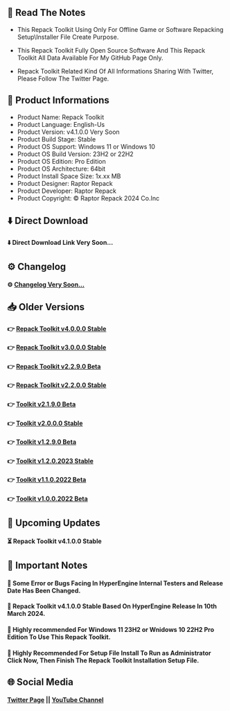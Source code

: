 ## 📝 Read The Notes

- This Repack Toolkit Using Only For Offline Game or Software Repacking Setup\Installer File Create Purpose.

- This Repack Toolkit Fully Open Source Software And This Repack Toolkit All Data Available For My GitHub Page Only.

- Repack Toolkit Related Kind Of All Informations Sharing With Twitter, Please Follow The Twitter Page.

## 🧾 Product Informations

- Product Name: Repack Toolkit
- Product Language: English-Us
- Product Version: v4.1.0.0 Very Soon
- Product Build Stage: Stable
- Product OS Support: Windows 11 or Windows 10
- Product OS Build Version: 23H2 or 22H2
- Product OS Edition: Pro Edition
- Product OS Architecture: 64bit
- Product Install Space Size: 1x.xx MB
- Product Designer: Raptor Repack
- Product Developer: Raptor Repack
- Product Copyright: © Raptor Repack 2024 Co.Inc

## ⬇️ Direct Download

#### ⬇️ Direct Download Link Very Soon...

## ⚙️ Changelog

#### ⚙️ [Changelog Very Soon...](https://github.com/RaptorRepack/RepackToolkit)

## 📥 Older Versions

#### 👉 [Repack Toolkit v4.0.0.0 Stable](https://github.com/RaptorRepack/RepackToolkit/releases/tag/v4.0.0.0)

#### 👉 [Repack Toolkit v3.0.0.0 Stable](https://github.com/RaptorRepack/RepackToolkit/releases/tag/v3.0.0.0)

#### 👉 [Repack Toolkit v2.2.9.0 Beta](https://github.com/RaptorRepack/RepackToolkit/releases/tag/v2.2.9.0)

#### 👉 [Repack Toolkit v2.2.0.0 Stable](https://github.com/RaptorRepack/RepackToolkit/releases/tag/v2.2.0.0)

#### 👉 [Toolkit v2.1.9.0 Beta](https://github.com/RaptorRepack/RepackToolkit/releases/tag/v2.1.9.0)

#### 👉 [Toolkit v2.0.0.0 Stable](https://github.com/RaptorRepack/RepackToolkit/releases/tag/v2.0.0.0)

#### 👉 [Toolkit v1.2.9.0 Beta](https://github.com/RaptorRepack/RepackToolkit/releases/tag/v1.2.9.0)

#### 👉 [Toolkit v1.2.0.2023 Stable](https://github.com/RaptorRepack/RepackToolkit/releases/tag/v1.2.0.0)

#### 👉 [Toolkit v1.1.0.2022 Beta](https://github.com/RaptorRepack/RepackToolkit/releases/tag/v1.1.0.0)

#### 👉 [Toolkit v1.0.0.2022 Beta](https://github.com/RaptorRepack/RepackToolkit/releases/tag/v1.0.0.0)

## 📢 Upcoming Updates

#### ⏳ Repack Toolkit v4.1.0.0 Stable

## 📝 Important Notes

#### 🔴 Some Error or Bugs Facing In HyperEngine Internal Testers and Release Date Has Been Changed.

#### 🔴 Repack Toolkit v4.1.0.0 Stable Based On HyperEngine Release In 10th March 2024.

#### 🔴 Highly recommended For Windows 11 23H2 or Wnidows 10 22H2 Pro Edition To Use This Repack Toolkit.

#### 🔴 Highly Recommended For Setup File Install To Run as Administrator Click Now, Then Finish The Repack Toolkit Installation Setup File.

## 🌐 Social Media

#### [Twitter Page](https://twitter.com/raptorrepack) || [YouTube Channel](https://youtube.com/@RaptorRepack)